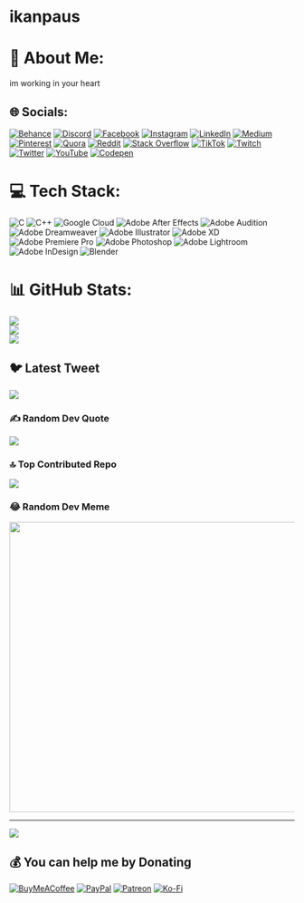 # ikanpaus
# 💫 About Me:
im working in your heart


## 🌐 Socials:
[![Behance](https://img.shields.io/badge/Behance-1769ff?logo=behance&logoColor=white)](https://behance.net/tesst) [![Discord](https://img.shields.io/badge/Discord-%237289DA.svg?logo=discord&logoColor=white)](https://discord.gg/tesst) [![Facebook](https://img.shields.io/badge/Facebook-%231877F2.svg?logo=Facebook&logoColor=white)](https://facebook.com/tesst) [![Instagram](https://img.shields.io/badge/Instagram-%23E4405F.svg?logo=Instagram&logoColor=white)](https://instagram.com/tesst) [![LinkedIn](https://img.shields.io/badge/LinkedIn-%230077B5.svg?logo=linkedin&logoColor=white)](https://linkedin.com/in/tesst) [![Medium](https://img.shields.io/badge/Medium-12100E?logo=medium&logoColor=white)](https://medium.com/@tesst) [![Pinterest](https://img.shields.io/badge/Pinterest-%23E60023.svg?logo=Pinterest&logoColor=white)](https://pinterest.com/tesst) [![Quora](https://img.shields.io/badge/Quora-%23B92B27.svg?logo=Quora&logoColor=white)](https://quora.com/profile/tesst) [![Reddit](https://img.shields.io/badge/Reddit-%23FF4500.svg?logo=Reddit&logoColor=white)](https://reddit.com/user/tesst) [![Stack Overflow](https://img.shields.io/badge/-Stackoverflow-FE7A16?logo=stack-overflow&logoColor=white)](https://stackoverflow.com/users/tesst) [![TikTok](https://img.shields.io/badge/TikTok-%23000000.svg?logo=TikTok&logoColor=white)](https://tiktok.com/@tesst) [![Twitch](https://img.shields.io/badge/Twitch-%239146FF.svg?logo=Twitch&logoColor=white)](https://twitch.tv/tesst) [![Twitter](https://img.shields.io/badge/Twitter-%231DA1F2.svg?logo=Twitter&logoColor=white)](https://twitter.com/tesst) [![YouTube](https://img.shields.io/badge/YouTube-%23FF0000.svg?logo=YouTube&logoColor=white)](https://youtube.com/@tesst) [![Codepen](https://img.shields.io/badge/Codepen-000000?style=for-the-badge&logo=codepen&logoColor=white)](https://codepen.io/tesst) 

# 💻 Tech Stack:
![C](https://img.shields.io/badge/c-%2300599C.svg?style=for-the-badge&logo=c&logoColor=white) ![C++](https://img.shields.io/badge/c++-%2300599C.svg?style=for-the-badge&logo=c%2B%2B&logoColor=white) ![Google Cloud](https://img.shields.io/badge/Google%20Cloud-%234285F4.svg?style=for-the-badge&logo=google-cloud&logoColor=white) ![Adobe After Effects](https://img.shields.io/badge/Adobe%20After%20Effects-9999FF.svg?style=for-the-badge&logo=Adobe%20After%20Effects&logoColor=white) ![Adobe Audition](https://img.shields.io/badge/Adobe%20Audition-9999FF.svg?style=for-the-badge&logo=Adobe%20Audition&logoColor=white) ![Adobe Dreamweaver](https://img.shields.io/badge/Adobe%20Dreamweaver-FF61F6.svg?style=for-the-badge&logo=Adobe%20Dreamweaver&logoColor=white) ![Adobe Illustrator](https://img.shields.io/badge/adobeillustrator-%23FF9A00.svg?style=for-the-badge&logo=adobeillustrator&logoColor=white) ![Adobe XD](https://img.shields.io/badge/Adobe%20XD-470137?style=for-the-badge&logo=Adobe%20XD&logoColor=#FF61F6) ![Adobe Premiere Pro](https://img.shields.io/badge/Adobe%20Premiere%20Pro-9999FF.svg?style=for-the-badge&logo=Adobe%20Premiere%20Pro&logoColor=white) ![Adobe Photoshop](https://img.shields.io/badge/adobephotoshop-%2331A8FF.svg?style=for-the-badge&logo=adobephotoshop&logoColor=white) ![Adobe Lightroom](https://img.shields.io/badge/Adobe%20Lightroom-31A8FF.svg?style=for-the-badge&logo=Adobe%20Lightroom&logoColor=white) ![Adobe InDesign](https://img.shields.io/badge/Adobe%20InDesign-49021F?style=for-the-badge&logo=adobeindesign&logoColor=white) ![Blender](https://img.shields.io/badge/blender-%23F5792A.svg?style=for-the-badge&logo=blender&logoColor=white)
# 📊 GitHub Stats:
![](https://github-readme-stats.vercel.app/api?username=iikanpaus&theme=onedark&hide_border=false&include_all_commits=false&count_private=false)<br/>
![](https://github-readme-streak-stats.herokuapp.com/?user=iikanpaus&theme=onedark&hide_border=false)<br/>
![](https://github-readme-stats.vercel.app/api/top-langs/?username=iikanpaus&theme=onedark&hide_border=false&include_all_commits=false&count_private=false&layout=compact)

## 🐦 Latest Tweet
[![](https://gtce.itsvg.in/api?username=tesst)](https://github.com/VishwaGauravIn/github-twitter-card-embed)

### ✍️ Random Dev Quote
![](https://quotes-github-readme.vercel.app/api?type=horizontal&theme=radical)

### 🔝 Top Contributed Repo
![](https://github-contributor-stats.vercel.app/api?username=iikanpaus&limit=5&theme=dark&combine_all_yearly_contributions=true)

### 😂 Random Dev Meme
<img src="https://rm.up.railway.app/" width="512px"/>

---
[![](https://visitcount.itsvg.in/api?id=iikanpaus&icon=0&color=0)](https://visitcount.itsvg.in)

  ## 💰 You can help me by Donating
  [![BuyMeACoffee](https://img.shields.io/badge/Buy%20Me%20a%20Coffee-ffdd00?style=for-the-badge&logo=buy-me-a-coffee&logoColor=black)](https://buymeacoffee.com/test) [![PayPal](https://img.shields.io/badge/PayPal-00457C?style=for-the-badge&logo=paypal&logoColor=white)](https://paypal.me/test) [![Patreon](https://img.shields.io/badge/Patreon-F96854?style=for-the-badge&logo=patreon&logoColor=white)](https://patreon.com/test) [![Ko-Fi](https://img.shields.io/badge/Ko--fi-F16061?style=for-the-badge&logo=ko-fi&logoColor=white)](https://ko-fi.com/test) 

  
<!-- Proudly created with GPRM ( https://gprm.itsvg.in ) -->
